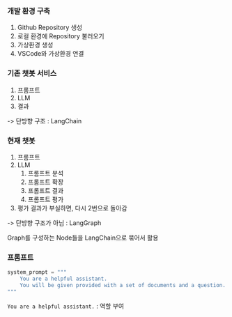 ### 개발 환경 구축

1. Github Repository 생성
2. 로컬 환경에 Repository 불러오기
3. 가상환경 생성
4. VSCode와 가상환경 연결

### 기존 챗봇 서비스

1. 프롬프트
2. LLM
3. 결과

-> 단방향 구조 : LangChain

### 현재 챗봇

1. 프롬프트
2. LLM
    1. 프롬프트 분석
    2. 프롬프트 확장
    3. 프롬프트 결과
    4. 프롬프트 평가
3. 평가 결과가 부실하면, 다시 2번으로 돌아감

-> 단방향 구조가 아님 : LangGraph

Graph를 구성하는 Node들을 LangChain으로 묶어서 활용

### 프롬프트

``` python
system_prompt = """
    You are a helpful assistant.
    You will be given provided with a set of documents and a question.
"""
```

`You are a helpful assistant.` : 역할 부여
